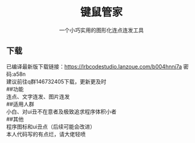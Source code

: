 # <center> 键鼠管家 </center>
<center>一个小巧实用的图形化连点连发工具</center>  

## 下载  
已编译最新版下载链接：https://lrbcodestudio.lanzoue.com/b004hnnj7a 密码:a58n  
建议前往q群146732405下载，更新更及时  
##功能  
连点、文字连发、图片连发  
##适用人群  
小白、对ui丑不在意者及极致追求程序体积小者  
##其他  
程序图标和ui丑点（后续可能会改进）  
本人代码写的有点烂，请大佬轻喷  

